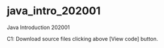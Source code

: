 # java_intro_202001
Java Introduction 202001 

C1:
Download source files clicking above [View code] button.
